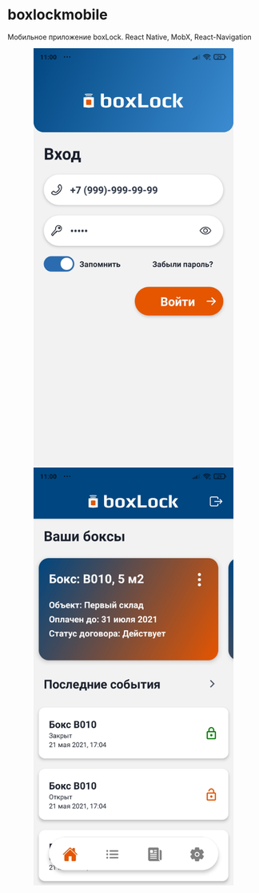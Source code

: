 # boxlockmobile
Мобильное приложение boxLock. React Native, MobX, React-Navigation
<div align="center">
    <img src="https://github.com/vladimirvolkovv/boxlockmobile/blob/main/assets/boxLock%20Mobile_Screen1.jpg" width="400px"</img>
    <img src="https://github.com/vladimirvolkovv/boxlockmobile/blob/main/assets/boxLockMobile_Screen2.jpg" width="400px"</img>
    
</div>


